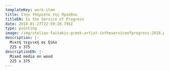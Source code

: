 ```yaml
---
templateKey: work-item
title: Στην Υπηρεσία της Προόδου
titleEN: In the Service of Progress
date: 2018-01-27T22:59:20.795Z
type: painting
image: /img/stelios-faitakis-greek-artist-intheserviceofprogress-2018.png
description: |-
  Μικτή τεχνική σε ξύλο
  225 x 375
descriptionEN: |-
  Mixed media on wood
  225 x 375
---
```

